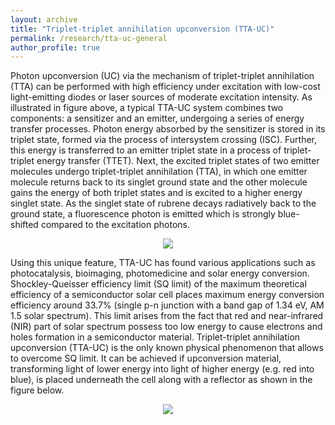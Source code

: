 ```yaml
---
layout: archive
title: "Triplet-triplet annihilation upconversion (TTA-UC)"
permalink: /research/tta-uc-general
author_profile: true
---
```

Photon upconversion (UC) via the mechanism of triplet-triplet annihilation (TTA) can be performed with high efficiency under excitation with low-cost light-emitting diodes or laser sources of moderate excitation intensity. As illustrated in figure above, a typical TTA-UC system combines two components: a sensitizer and an emitter, undergoing a series of energy transfer processes. Photon energy absorbed by the sensitizer is stored in its triplet state, formed via the process of intersystem crossing (ISC). Further, this energy is transferred to an emitter triplet state in a process of triplet-triplet energy transfer (TTET). Next, the excited triplet states of two emitter molecules undergo triplet-triplet annihilation (TTA), in which one emitter molecule returns back to its singlet ground state and the other molecule gains the energy of both triplet states and is excited to a higher energy singlet state. As the singlet state of rubrene decays radiatively back to the ground state, a fluorescence photon is emitted which is strongly blue-shifted compared to the excitation photons.

<div style="text-align:center"><img src="https://mihafil.github.io/academic/images/research/tta-uc-general.jpg" /></div>

Using this unique feature, TTA-UC has found various applications such as photocatalysis, bioimaging, photomedicine and solar energy conversion. Shockley-Queisser efficiency limit (SQ limit) of the maximum theoretical efficiency of a semiconductor solar cell places maximum energy conversion efficiency around 33.7% (single p-n junction with a band gap of 1.34 eV, AM 1.5 solar spectrum).  This limit arises from the fact that red and near-infrared (NIR) part of solar spectrum possess too low energy to cause electrons and holes formation in a semiconductor material. Triplet-triplet annihilation upconversion (TTA-UC) is the only known physical phenomenon that allows to overcome SQ limit. It can be achieved if upconversion material, transforming light of lower energy into light of higher energy (e.g. red into blue), is placed underneath the cell along with a reflector as shown in the figure below.

<div style="text-align:center"><img src="https://mihafil.github.io/academic/images/research/solar-cell.jpg" /></div>
